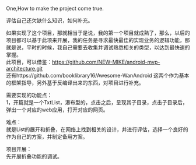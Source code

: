 One,How to make the project come true.    

评估自己还欠缺什么知识，如何补充。     

如果实现了这个项目，那就相当于是说，我的第一个项目就成熟了，那么，以后的项目都可以基于此项来开展，我的任务是寻求最快最佳的实现业务的逻辑功能，那就是说，平时的时候，我自己需要去收集并调试熟悉相关的类型，以达到最快速的掌握。      
此项目，可以借鉴：https://github.com/NEW-MIKE/android-mvp-architecture.git      
还有https://github.com/booklibrary16/Awesome-WanAndroid  这两个作为基本的框架指导，另外基于反编译出来的东西，对项目进行补充。   

需要实现的功能点：   
1，开篇就是一个TxtList，瀑布型的，点击之后，呈现其子目录，点击子目录后，弹出一个对应的web应用，打开对应的网页。   

难点：    
就是List的展开和折叠，在网络上找到相关的设计，并进行评估，选择一个良好的作为自己的方案，并制定备用方案。    

项目开展：  
先开展折叠功能的调试。    



